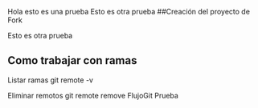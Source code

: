 Hola esto es una prueba
Esto es otra prueba
##Creación del proyecto  de Fork

Esto es otra prueba
## Como trabajar con ramas
Listar ramas 
git remote -v

Eliminar remotos
git remote remove FlujoGit Prueba